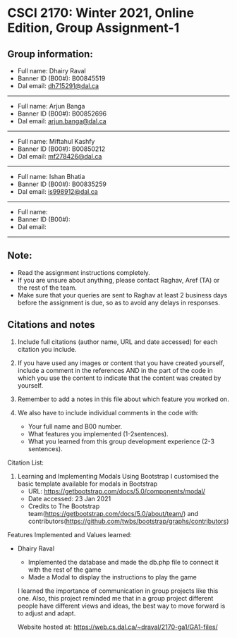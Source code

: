 # CSCI 2170: Winter 2021, Online Edition, Group Assignment-1

## Group information:
- Full name: Dhairy Raval
- Banner ID (B00#): B00845519
- Dal email: dh715291@dal.ca
---
- Full name: Arjun Banga
- Banner ID (B00#): B00852696
- Dal email: arjun.banga@dal.ca
---
- Full name: Miftahul Kashfy 
- Banner ID (B00#): B00850212
- Dal email: mf278426@dal.ca
---
- Full name: Ishan Bhatia
- Banner ID (B00#): B00835259
- Dal email: is998912@dal.ca
---
- Full name: 
- Banner ID (B00#): 
- Dal email: 
---

## Note:
- Read the assignment instructions completely.
- If you are unsure about anything, please contact Raghav, Aref (TA) or the rest of the team.
- Make sure that your queries are sent to Raghav at least 2 business days before the assignment is due, so as to avoid any delays in responses.

## Citations and notes
1. Include full citations (author name, URL and date accessed) for each citation you include.
2. If you have used any images or content that you have created yourself, include a comment in the references AND in the part of the code in which you use the content to indicate that the content was created by yourself.
3. Remember to add a notes in this file about which feature you worked on.
4. We also have to include individual comments in the code with:

   * Your full name and B00 number.
   * What features you implemented (1-2sentences).
   * What you learned from this group development experience (2-3 sentences).

Citation List:

1. Learning and Implementing Modals Using Bootstrap
	I customised the basic template available for modals in Bootstrap 
	* URL: https://getbootstrap.com/docs/5.0/components/modal/
	* Date accessed: 23 Jan 2021
	* Credits to The Bootstrap team(https://getbootstrap.com/docs/5.0/about/team/) and contributors(https://github.com/twbs/bootstrap/graphs/contributors)


Features Implemented and Values learned:

- Dhairy Raval
	* Implemented the database and made the db.php file to connect it with the rest of the game
	* Made a Modal to display the instructions to play the game 

	I learned the importance of communication in group projects like this one. Also, this project reminded me that in a group project different people have different views and ideas, the best way to move forward is to adjust and adapt.

	Website hosted at: https://web.cs.dal.ca/~draval/2170-ga1/GA1-files/